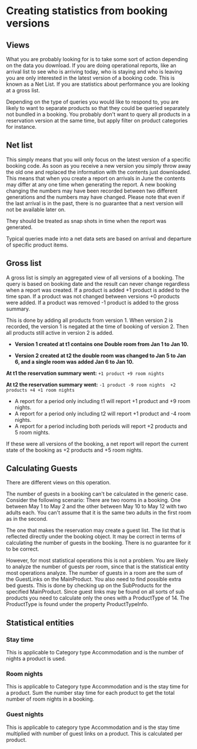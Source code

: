 # Creating statistics from booking versions

## Views
What you are probably looking for is to take some sort of action depending on the data you download. If you are doing operational reports, like an arrival list to see who is arriving today, who is staying and who is leaving you are only interested in the latest version of a booking code. This is known as a Net List.
If you are statistics about performance you are looking at a gross list. 

Depending on the type of queries you would like to respond to, you are likely to want to separate products so that they could be queried separately not bundled in a booking. You probably don't want to query all products in a reservation version at the same time, but apply filter on product categories for instance. 

## Net list
This simply means that you will only focus on the latest version of a specific booking code. As soon as you receive a new version you simply throw away the old one and replaced the information with the contents just downloaded.
This means that when you create a report on arrivals in June the contents may differ at any one time when generating the report. A new booking changing the numbers may have been recorded between two different generations and the numbers may have changed.
Please note that even if the last arrival is in the past, there is no guarantee that a next version will not be available later on. 

They should be treated as snap shots in time when the report was generated.

Typical queries made into a net data sets are based on arrival and departure of specific product items. 

## Gross list
A gross list is simply an aggregated view of all versions of a booking. The query is based on booking date and the result can never change regardless when a report was created. If a product is added +1 product is added to the time span. If a product was not changed between versions +0 products were added. If a product was removed -1 product is added to the gross summary. 

This is done by adding all products from version 1. When version 2 is recorded, the version 1 is negated at the time of booking of version 2. Then all products still active in version 2 is added. 

* **Version 1 created at t1 contains one Double room from Jan 1 to Jan 10.**

* **Version 2 created at t2 the double room was changed to Jan 5 to Jan 6, and a single room was added Jan 6 to Jan 10.**

**At t1 the reservation summary went:**
``
+1 product
+9 room nights
``

**At t2 the reservation summary went:**
``
-1 product
-9 room nights 
+2 products
+4 +1 room nights
``
* A report for a period only including t1 will report +1 product and +9 room nights.
* A report for a period only including t2 will report +1 product and -4 room nights.
* A report for a period including both periods will report +2 products and 5 room nights.

If these were all versions of the booking, a net report will report the current state of the booking as +2 products and +5 room nights.

## Calculating Guests

There are different views on this operation. 

The number of guests in a booking can't be calculated in the generic case. Consider the following scenario: There are two rooms in a booking. One between May 1 to May 2 and the other between May 10 to May 12 with two adults each. You can't assume that it is the same two adults in the first room as in the second.

The one that makes the reservation may create a guest list. The list that is reflected directly under the booking object. It may be correct in terms of calculating the number of guests in the booking. There is no guarantee for it to be correct.

However, for most statistical operations this is not a problem. You are likely to analyze the number of guests per room, since that is the statistical entity most operations analyze. The number of guests in a room are the sum of the GuestLinks on the MainProduct. You also need to find possible extra bed guests. This is done by checking up on the SubProducts for the specified MainProduct. Since guest links may be found on all sorts of sub products you need to calculate only the ones with a ProductType of 14. The ProductType is found under the property ProductTypeInfo.

## Statistical entities

### Stay time

This is applicable to Category type Accommodation and is the number of nights a product is used.

### Room nights

This is applicable to Category type Accommodation and is the stay time for a product. Sum the number stay time for each product to get the total number of room nights in a booking.

### Guest nights

This is applicable to category type Accommodation and is the stay time multiplied with number of guest links on a product. This is calculated per product.

